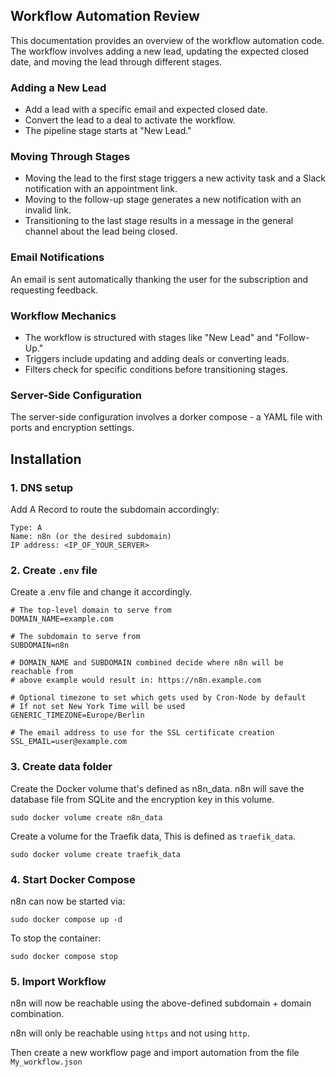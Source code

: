 ## Workflow Automation Review

This documentation provides an overview of the workflow automation code. The workflow involves adding a new lead, updating the expected closed date, and moving the lead through different stages.

### Adding a New Lead

- Add a lead with a specific email and expected closed date.
- Convert the lead to a deal to activate the workflow.
- The pipeline stage starts at "New Lead."

### Moving Through Stages

- Moving the lead to the first stage triggers a new activity task and a Slack notification with an appointment link.
- Moving to the follow-up stage generates a new notification with an invalid link.
- Transitioning to the last stage results in a message in the general channel about the lead being closed.

### Email Notifications

An email is sent automatically thanking the user for the subscription and requesting feedback.

### Workflow Mechanics

- The workflow is structured with stages like "New Lead" and "Follow-Up."
- Triggers include updating and adding deals or converting leads.
- Filters check for specific conditions before transitioning stages.

### Server-Side Configuration

The server-side configuration involves a dorker compose - a YAML file with ports and encryption settings.

## Installation

### 1. DNS setup

Add A Record to route the subdomain accordingly:

```
Type: A
Name: n8n (or the desired subdomain)
IP address: <IP_OF_YOUR_SERVER>
```

### 2. Create ```.env``` file

Create a .env file and change it accordingly.

```
# The top-level domain to serve from
DOMAIN_NAME=example.com

# The subdomain to serve from
SUBDOMAIN=n8n

# DOMAIN_NAME and SUBDOMAIN combined decide where n8n will be reachable from
# above example would result in: https://n8n.example.com

# Optional timezone to set which gets used by Cron-Node by default
# If not set New York Time will be used
GENERIC_TIMEZONE=Europe/Berlin

# The email address to use for the SSL certificate creation
SSL_EMAIL=user@example.com
```

### 3. Create data folder

Create the Docker volume that's defined as n8n_data. n8n will save the database file from SQLite and the encryption key in this volume.
```
sudo docker volume create n8n_data
```
Create a volume for the Traefik data, This is defined as ```traefik_data```.
```
sudo docker volume create traefik_data
```

### 4. Start Docker Compose

n8n can now be started via:
```
sudo docker compose up -d
```
To stop the container:
```
sudo docker compose stop
```

### 5. Import Workflow

n8n will now be reachable using the above-defined subdomain + domain combination.

n8n will only be reachable using ```https``` and not using ```http```.

Then create a new workflow page and import automation from the file ```My_workflow.json```
